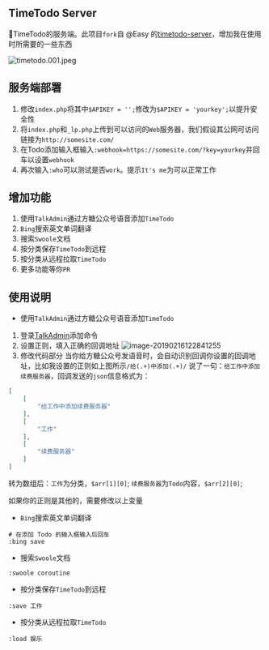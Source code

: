 ## TimeTodo Server

🎈TimeTodo的服务端。此项目`fork`自 @Easy 的[timetodo-server](https://github.com/easychen/timetodo-server)，增加我在使用时所需要的一些东西

![timetodo.001.jpeg](https://ws3.sinaimg.cn/large/0072Lfvtly1g083kdotooj30m80m8aqd.jpg)

## 服务端部署

1. 修改`index.php`将其中`$APIKEY = '';`修改为`$APIKEY = 'yourkey';`以提升安全性
2. 将`index.php`和`_lp.php`上传到可以访问的`Web`服务器，我们假设其公网可访问链接为`http://somesite.com/`
3. 在Todo添加输入框输入`:webhook=https://somesite.com/?key=yourkey`并回车以设置`webhook`
4. 再次输入`:who`可以测试是否`work`。提示`It's me`为可以正常工作

## 增加功能

1. 使用`TalkAdmin`通过方糖公众号语音添加`TimeTodo`
2. `Bing`搜索英文单词翻译
3. 搜索`Swoole`文档
4. 按分类保存`TimeTodo`到远程
5. 按分类从远程拉取`TimeTodo`
6. 更多功能等你`PR`

## 使用说明

* 使用`TalkAdmin`通过方糖公众号语音添加`TimeTodo`

1. 登录[TalkAdmin](http://sc.ftqq.com/?c=talkadmin)添加命令
2. 设置正则，填入正确的回调地址
![image-20190216122841255](https://ws3.sinaimg.cn/large/006tKfTcgy1g085jdzm1uj31df0u0jw2.jpg)
3. 修改代码部分
当你给方糖公众号发语音时，会自动识别回调你设置的回调地址，比如我设置的正则如上图所示`/给(.+)中添加(.+)/`
说了一句：`给工作中添加续费服务器`，回调发送的`json`信息格式为：
```json
[
    [
        "给工作中添加续费服务器"
    ],
    [
        "工作"
    ],
    [
        "续费服务器"
    ]
]
```
转为数组后：`工作`为分类，`$arr[1][0]`; `续费服务器`为`Todo`内容，`$arr[2][0]`;

如果你的正则是其他的，需要修改以上变量

* `Bing`搜索英文单词翻译
```
# 在添加 Todo 的输入框输入后回车
:bing save
```
* 搜索`Swoole`文档
```
:swoole coroutine
```
* 按分类保存`TimeTodo`到远程
```
:save 工作
```
* 按分类从远程拉取`TimeTodo`
```
:load 娱乐
```

